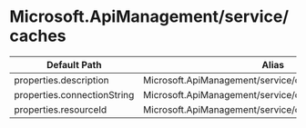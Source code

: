 # Microsoft.ApiManagement/service/caches

| Default Path | Alias |
|---|---|
| properties.description | Microsoft.ApiManagement/service/caches/description |
| properties.connectionString | Microsoft.ApiManagement/service/caches/connectionString |
| properties.resourceId | Microsoft.ApiManagement/service/caches/resourceId |

